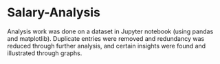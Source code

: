 # Salary-Analysis
Analysis work was done on a dataset in Jupyter notebook (using pandas and matplotlib). Duplicate entries were removed and redundancy was reduced through further analysis, and certain insights were found and illustrated through graphs.
